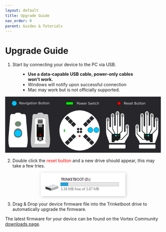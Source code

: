 ```yaml
---
layout: default
title: Upgrade Guide
nav_order: 0
parent: Guides & Tutorials
---
```


# Upgrade Guide

 1. Start by connecting your device to the PC via USB.

<div style="margin-left: 50px; margin-right: 50px">

- **Use a data-capable USB cable, power-only cables won't work.**
- Windows will notify upon successful connection
- Mac may work but is not officially supported.
</div>

![Device Buttons](assets/images/device-buttons.png)

 2. Double click the <span style="color: #ff0000">reset button</span> and a new drive should appear, this may take a few tries.

<div style="text-align: center; margin: 10px">
  <img src="assets/images/trinketboot-drive.png" style="box-shadow: 2px 2px 10px rgba(0, 0, 0, 0.2);">
</div>

 3. Drag & Drop your device firmware file into the Trinketboot drive to automatically upgrade the firmware.

The latest firmware for your device can be found on the Vortex Community [downloads page](https://vortex.community/downloads).
